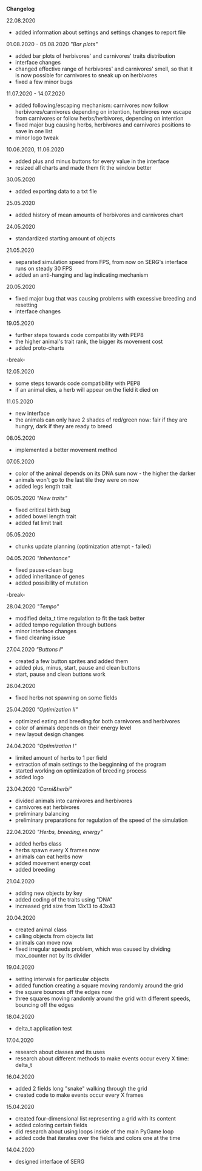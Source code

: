 **Changelog**

22.08.2020
- added information about settings and settings changes to report file


01.08.2020 - 05.08.2020
_"Bar plots"_
- added bar plots of herbivores' and carnivores' traits distribution
- interface changes
- changed effective range of herbivores' and carnivores' smell, so that it is now possible for carnivores to sneak up on herbivores
- fixed a few minor bugs


11.07.2020 - 14.07.2020
- added following/escaping mechanism: carnivores now follow herbivores/carnivores depending on intention, herbivores now escape from carnivores or follow herbs/herbivores, depending on intention
- fixed major bug causing herbs, herbivores and carnivores positions to save in one list
- minor logo tweak


10.06.2020, 11.06.2020
- added plus and minus buttons for every value in the interface
- resized all charts and made them fit the window better


30.05.2020
- added exporting data to a txt file


25.05.2020
- added history of mean amounts of herbivores and carnivores chart


24.05.2020
- standardized starting amount of objects


21.05.2020
- separated simulation speed from FPS, from now on SERG's interface runs on steady 30 FPS
- added an anti-hanging and lag indicating mechanism


20.05.2020
- fixed major bug that was causing problems with excessive breeding and resetting
- interface changes


19.05.2020
- further steps towards code compatibility with PEP8
- the higher animal's trait rank, the bigger its movement cost
- added proto-charts


-break-


12.05.2020
- some steps towards code compatibility with PEP8
- if an animal dies, a herb will appear on the field it died on


11.05.2020
- new interface
- the animals can only have 2 shades of red/green now:
      fair if they are hungry,
      dark if they are ready to breed


08.05.2020
- implemented a better movement method


07.05.2020
- color of the animal depends on its DNA sum now - the higher the darker
- animals won't go to the last tile they were on now
- added legs length trait


06.05.2020
_"New traits"_
- fixed critical birth bug 
- added bowel length trait
- added fat limit trait


05.05.2020
- chunks update planning (optimization attempt - failed)


04.05.2020
_"Inheritance"_
- fixed pause+clean bug
- added inheritance of genes
- added possibility of mutation


-break-


28.04.2020
_"Tempo"_
- modified delta_t time regulation to fit the task better
- added tempo regulation through buttons
- minor interface changes
- fixed cleaning issue


27.04.2020
_"Buttons I"_
- created a few button sprites and added them
- added plus, minus, start, pause and clean buttons
- start, pause and clean buttons work


26.04.2020
- fixed herbs not spawning on some fields


25.04.2020
_"Optimization II"_
- optimized eating and breeding for both carnivores and herbivores
- color of animals depends on their energy level
- new layout design changes


24.04.2020
_"Optimization I"_
- limited amount of herbs to 1 per field
- extraction of main settings to the begginning of the program
- started working on optimization of breeding process
- added logo


23.04.2020
_"Carni&herbi"_
- divided animals into carnivores and herbivores
- carnivores eat herbivores
- preliminary balancing
- preliminary preparations for regulation of the speed of the simulation


22.04.2020
_"Herbs, breeding, energy"_
- added herbs class
- herbs spawn every X frames now
- animals can eat herbs now
- added movement energy cost
- added breeding

21.04.2020
- adding new objects by key
- added coding of the traits using "DNA"
- increased grid size from 13x13 to 43x43

20.04.2020
- created animal class
- calling objects from objects list
- animals can move now
- fixed irregular speeds problem, which was caused by dividing max_counter not by its divider

19.04.2020
- setting intervals for particular objects
- added function creating a square moving randomly around the grid
- the square bounces off the edges now
- three squares moving randomly around the grid with different speeds, bouncing off the edges

18.04.2020
- delta_t application test

17.04.2020
- research about classes and its uses
- research about different methods to make events occur every X time: delta_t

16.04.2020
- added 2 fields long "snake" walking through the grid
- created code to make events occur every X frames

15.04.2020
- created four-dimensional list representing a grid with its content
- added coloring certain fields
- did research about using loops inside of the main PyGame loop
- added code that iterates over the fields and colors one at the time

14.04.2020
- designed interface of SERG
